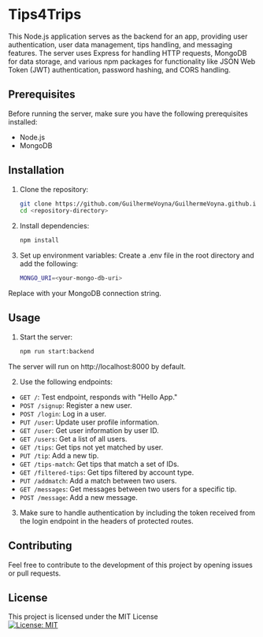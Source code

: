 # Tips4Trips

This Node.js application serves as the backend for an app, providing user authentication, user data management, tips handling, and messaging features. The server uses Express for handling HTTP requests, MongoDB for data storage, and various npm packages for functionality like JSON Web Token (JWT) authentication, password hashing, and CORS handling.

## Prerequisites

Before running the server, make sure you have the following prerequisites installed:

- Node.js
- MongoDB

## Installation

1. Clone the repository:

   ```bash
   git clone https://github.com/GuilhermeVoyna/GuilhermeVoyna.github.io
   cd <repository-directory>

2. Install dependencies:
    ```bash
    npm install
3. Set up environment variables: 
Create a .env file in the root directory and add the following:
    ```bash
    MONGO_URI=<your-mongo-db-uri>
Replace <your-mongo-db-uri> with your MongoDB connection string.

## Usage
1. Start the server:
    ```bash
    npm run start:backend
The server will run on http://localhost:8000 by default.

2. Use the following endpoints:

- `GET /`: Test endpoint, responds with "Hello App."
- `POST /signup`: Register a new user.
- `POST /login`: Log in a user.
- `PUT /user`: Update user profile information.
- `GET /user`: Get user information by user ID.
- `GET /users`: Get a list of all users.
- `GET /tips`: Get tips not yet matched by user.
- `PUT /tip`: Add a new tip.
- `GET /tips-match`: Get tips that match a set of IDs.
- `GET /filtered-tips`: Get tips filtered by account type.
- `PUT /addmatch`: Add a match between two users.
- `GET /messages`: Get messages between two users for a specific tip.
- `POST /message`: Add a new message.
3. Make sure to handle authentication by including the token received from the login endpoint in the headers of protected routes.

## Contributing
Feel free to contribute to the development of this project by opening issues or pull requests.

## License

This project is licensed under the MIT License  
[![License: MIT](https://img.shields.io/badge/License-MIT-yellow.svg)](https://opensource.org/licenses/MIT)
